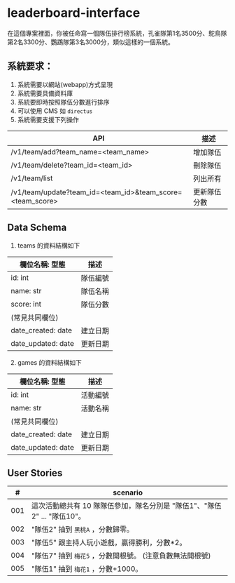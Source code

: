# leaderboard-interface

在這個專案裡面，你被任命寫一個隊伍排行榜系統，孔雀隊第1名3500分、鴕鳥隊第2名3300分、鸚鵡隊第3名3000分，類似這樣的一個系統。

## 系統要求：
1. 系統需要以網站(webapp)方式呈現
2. 系統需要具備資料庫
3. 系統要即時按照隊伍分數進行排序
4. 可以使用 CMS 如 `directus`
5. 系統需要支援下列操作

|API|描述|
|----|----|
|/v1/team/add?team_name=<team_name>|增加隊伍|
|/v1/team/delete?team_id=<team_id>|刪除隊伍|
|/v1/team/list|列出所有|
|/v1/team/update?team_id=<team_id>&team_score=<team_score>|更新隊伍分數|

## Data Schema

1. teams 的資料結構如下

|欄位名稱: 型態|描述|
|----|----|
|id: int|隊伍編號|
|name: str|隊伍名稱|
|score: int|隊伍分數|
|(常見共同欄位)||
|date_created: date|建立日期|
|date_updated: date|更新日期|

2. games 的資料結構如下

|欄位名稱: 型態|描述|
|----|----|
|id: int|活動編號|
|name: str|活動名稱|
|(常見共同欄位)||
|date_created: date|建立日期|
|date_updated: date|更新日期|

## User Stories
|#|scenario|
|----|----|
|001|這次活動總共有 10 隊隊伍參加，隊名分別是 "隊伍1"、"隊伍2" ... "隊伍10"。|
|002|"隊伍2" 抽到 `黑桃A` ，分數歸零。|
|003|"隊伍5" 跟主持人玩小遊戲，贏得勝利，分數*2。|
|004|"隊伍7" 抽到 `梅花5` ，分數開根號。 (注意負數無法開根號)|
|005|"隊伍1" 抽到 `梅花1` ，分數+1000。|
